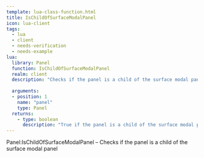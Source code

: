 ```yaml
---
template: lua-class-function.html
title: IsChildOfSurfaceModalPanel
icon: lua-client
tags:
  - lua
  - client
  - needs-verification
  - needs-example
lua:
  library: Panel
  function: IsChildOfSurfaceModalPanel
  realm: client
  description: "Checks if the panel is a child of the surface modal panel"
  
  arguments:
  - position: 1
    name: "panel"
    type: Panel
  returns:
    - type: boolean
      description: "True if the panel is a child of the surface modal panel, false otherwise"
---
```


<div class="lua__search__keywords">
Panel:IsChildOfSurfaceModalPanel &#x2013; Checks if the panel is a child of the surface modal panel
</div>

